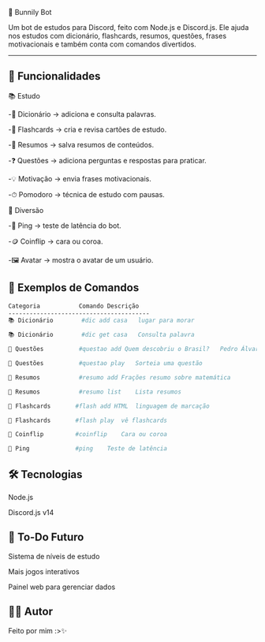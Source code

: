 🐇 Bunnily Bot

Um bot de estudos para Discord, feito com Node.js e Discord.js.
Ele ajuda nos estudos com dicionário, flashcards, resumos, questões, frases motivacionais e também conta com comandos divertidos.

---

## 🚀 Funcionalidades
📚 Estudo

-📖 Dicionário → adiciona e consulta palavras.

-🎯 Flashcards → cria e revisa cartões de estudo.

-📝 Resumos → salva resumos de conteúdos.

-❓ Questões → adiciona perguntas e respostas para praticar.

-💡 Motivação → envia frases motivacionais.

-⏱ Pomodoro → técnica de estudo com pausas.

🎉 Diversão

-🏓 Ping → teste de latência do bot.

-🪙 Coinflip → cara ou coroa.

-🖼 Avatar → mostra o avatar de um usuário.

## 📖 Exemplos de Comandos
```bash
Categoria	        Comando	Descrição
----------------------------------------
📚 Dicionário	    #dic add casa	lugar para morar

📚 Dicionário	    #dic get casa	Consulta palavra

📝 Questões	        #questao add Quem descobriu o Brasil?	Pedro Álvares Cabral

📝 Questões	        #questao play	Sorteia uma questão

📘 Resumos	        #resumo add Frações	resumo sobre matemática

📘 Resumos	        #resumo list	Lista resumos

🎯 Flashcards	   #flash add HTML	linguagem de marcação

🎯 Flashcards	   #flash play	vê flashcards

🎉 Coinflip	       #coinflip	Cara ou coroa

🎉 Ping	           #ping	Teste de latência
```
## 🛠️ Tecnologias

Node.js

Discord.js v14

## 📌 To-Do Futuro

 Sistema de níveis de estudo

 Mais jogos interativos

 Painel web para gerenciar dados

## 👨‍💻 Autor

Feito por mim :>✨